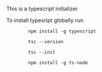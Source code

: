        
This is a typescript  initializer

To install typesript globally run 

            npm install -g typescript

            tsc --version

            tsc --init

            npm install -g ts-node
